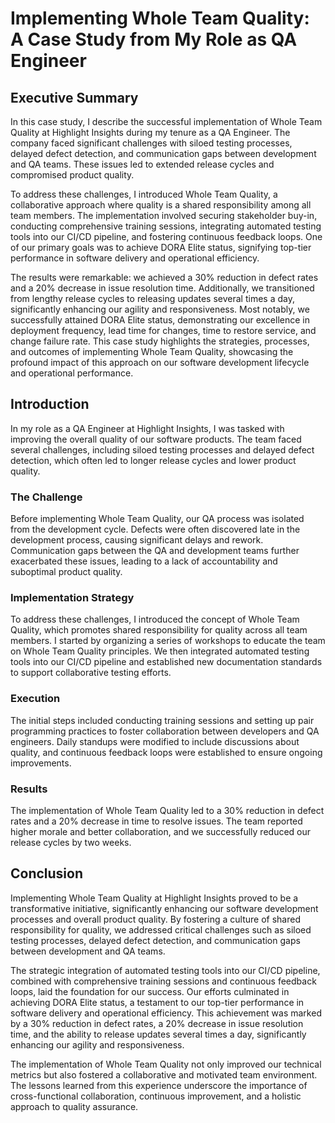 # Implementing Whole Team Quality: A Case Study from My Role as QA Engineer

## Executive Summary

In this case study, I describe the successful implementation of Whole Team Quality at Highlight Insights during my tenure as a QA Engineer. The company faced significant challenges with siloed testing processes, delayed defect detection, and communication gaps between development and QA teams. These issues led to extended release cycles and compromised product quality.

To address these challenges, I introduced Whole Team Quality, a collaborative approach where quality is a shared responsibility among all team members. The implementation involved securing stakeholder buy-in, conducting comprehensive training sessions, integrating automated testing tools into our CI/CD pipeline, and fostering continuous feedback loops. One of our primary goals was to achieve DORA Elite status, signifying top-tier performance in software delivery and operational efficiency.

The results were remarkable: we achieved a 30% reduction in defect rates and a 20% decrease in issue resolution time. Additionally, we transitioned from lengthy release cycles to releasing updates several times a day, significantly enhancing our agility and responsiveness. Most notably, we successfully attained DORA Elite status, demonstrating our excellence in deployment frequency, lead time for changes, time to restore service, and change failure rate. This case study highlights the strategies, processes, and outcomes of implementing Whole Team Quality, showcasing the profound impact of this approach on our software development lifecycle and operational performance.

## Introduction
In my role as a QA Engineer at Highlight Insights, I was tasked with improving the overall quality of our software products. The team faced several challenges, including siloed testing processes and delayed defect detection, which often led to longer release cycles and lower product quality.

### The Challenge

Before implementing Whole Team Quality, our QA process was isolated from the development cycle. Defects were often discovered late in the development process, causing significant delays and rework. Communication gaps between the QA and development teams further exacerbated these issues, leading to a lack of accountability and suboptimal product quality.

### Implementation Strategy

To address these challenges, I introduced the concept of Whole Team Quality, which promotes shared responsibility for quality across all team members. I started by organizing a series of workshops to educate the team on Whole Team Quality principles. We then integrated automated testing tools into our CI/CD pipeline and established new documentation standards to support collaborative testing efforts.

### Execution

The initial steps included conducting training sessions and setting up pair programming practices to foster collaboration between developers and QA engineers. Daily standups were modified to include discussions about quality, and continuous feedback loops were established to ensure ongoing improvements.

### Results

The implementation of Whole Team Quality led to a 30% reduction in defect rates and a 20% decrease in time to resolve issues. The team reported higher morale and better collaboration, and we successfully reduced our release cycles by two weeks.

## Conclusion

Implementing Whole Team Quality at Highlight Insights proved to be a transformative initiative, significantly enhancing our software development processes and overall product quality. By fostering a culture of shared responsibility for quality, we addressed critical challenges such as siloed testing processes, delayed defect detection, and communication gaps between development and QA teams.

The strategic integration of automated testing tools into our CI/CD pipeline, combined with comprehensive training sessions and continuous feedback loops, laid the foundation for our success. Our efforts culminated in achieving DORA Elite status, a testament to our top-tier performance in software delivery and operational efficiency. This achievement was marked by a 30% reduction in defect rates, a 20% decrease in issue resolution time, and the ability to release updates several times a day, significantly enhancing our agility and responsiveness.

The implementation of Whole Team Quality not only improved our technical metrics but also fostered a collaborative and motivated team environment. The lessons learned from this experience underscore the importance of cross-functional collaboration, continuous improvement, and a holistic approach to quality assurance.